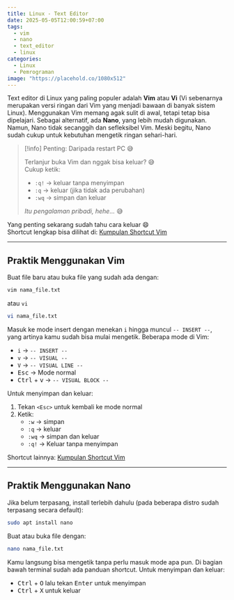 ```yaml
---
title: Linux - Text Editor
date: 2025-05-05T12:00:59+07:00
tags:
  - vim
  - nano
  - text_editor
  - linux
categories:
  - Linux
  - Pemrograman
image: "https://placehold.co/1080x512"
---
```


Text editor di Linux yang paling populer adalah **Vim** atau **Vi** (Vi sebenarnya merupakan versi ringan dari Vim yang menjadi bawaan di banyak sistem Linux). Menggunakan Vim memang agak sulit di awal, tetapi tetap bisa dipelajari. Sebagai alternatif, ada **Nano**, yang lebih mudah digunakan. Namun, Nano tidak secanggih dan sefleksibel Vim. Meski begitu, Nano sudah cukup untuk kebutuhan mengetik ringan sehari-hari.

> [!info] Penting: Daripada restart PC 😅  
>  
> Terlanjur buka Vim dan nggak bisa keluar? 😅  
> Cukup ketik:  
> 
> - `:q!` → keluar tanpa menyimpan  
> - `:q` → keluar (jika tidak ada perubahan)  
> - `:wq` → simpan dan keluar  
>  
> *Itu pengalaman pribadi, hehe...* 😅

Yang penting sekarang sudah tahu cara keluar 😄  
Shortcut lengkap bisa dilihat di: [Kumpulan Shortcut Vim](../tools/202505050004_shortcut_vim.md)

---

## Praktik Menggunakan Vim

Buat file baru atau buka file yang sudah ada dengan:

```bash
vim nama_file.txt
```

atau `vi`

```bash
vi nama_file.txt
```

Masuk ke mode insert dengan menekan `i` hingga muncul `-- INSERT --`, yang artinya kamu sudah bisa mulai mengetik. Beberapa mode di Vim:

- `i` → `-- INSERT --`
- `v` → `-- VISUAL --`
- `V` → `-- VISUAL LINE --`
- <kbd>Esc</kbd> → Mode normal
- <kbd>Ctrl</kbd> + <kbd>v</kbd> → `-- VISUAL BLOCK --`
    
Untuk menyimpan dan keluar:

1. Tekan `<Esc>` untuk kembali ke mode normal
2. Ketik:
    - `:w` → simpan
    - `:q` → keluar
    - `:wq` → simpan dan keluar
    - `:q!` → Keluar tanpa menyimpan
        

Shortcut lainnya: [Kumpulan Shortcut Vim](../tools/202505050004_shortcut_vim.md)

---

## Praktik Menggunakan Nano

Jika belum terpasang, install terlebih dahulu (pada beberapa distro sudah terpasang secara default):

```bash
sudo apt install nano
```

Buat atau buka file dengan:

```bash
nano nama_file.txt
```

Kamu langsung bisa mengetik tanpa perlu masuk mode apa pun. Di bagian bawah terminal sudah ada panduan shortcut. Untuk menyimpan dan keluar:

-  <kbd>Ctrl</kbd> + <kbd>O</kbd> lalu tekan <kbd>Enter</kbd> untuk menyimpan
-  <kbd>Ctrl</kbd> + <kbd>X</kbd> untuk keluar